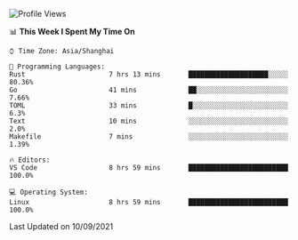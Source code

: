 <!--START_SECTION:waka-->
![Profile Views](http://img.shields.io/badge/Profile%20Views-12-blue)

📊 **This Week I Spent My Time On** 

```text
⌚︎ Time Zone: Asia/Shanghai

💬 Programming Languages: 
Rust                     7 hrs 13 mins       ████████████████████░░░░░   80.36% 
Go                       41 mins             ██░░░░░░░░░░░░░░░░░░░░░░░   7.66% 
TOML                     33 mins             █░░░░░░░░░░░░░░░░░░░░░░░░   6.3% 
Text                     10 mins             ░░░░░░░░░░░░░░░░░░░░░░░░░   2.0% 
Makefile                 7 mins              ░░░░░░░░░░░░░░░░░░░░░░░░░   1.39%

🔥 Editors: 
VS Code                  8 hrs 59 mins       █████████████████████████   100.0%

💻 Operating System: 
Linux                    8 hrs 59 mins       █████████████████████████   100.0%

```


 Last Updated on 10/09/2021
<!--END_SECTION:waka-->
